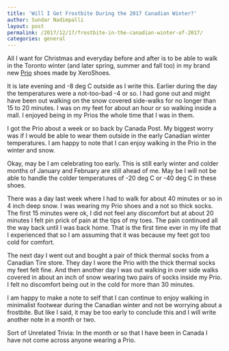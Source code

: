 ```yaml
---
title: 'Will I Get Frostbite During the 2017 Canadian Winter?'
author: Sundar Nadimpalli
layout: post
permalink: /2017/12/17/frostbite-in-the-canadian-winter-of-2017/
categories: general
---
```


All I want for Christmas and everyday before and after is to be able to walk in the Toronto winter (and later spring, summer and fall too) in my brand new [Prio](https://xeroshoes.com/shop/activity/performance/prio-men/) shoes made by XeroShoes. 

It is late evening and -8 deg C outside as I write this. Earlier during the day the temperatures were a not-too-bad -4 or so. I had gone out and might have been out walking on the snow covered side-walks for no longer than 15 to 20 minutes. I was on my feet for about an hour or so walking inside a mall. I enjoyed being in my Prios the whole time that I was in them.  

I got the Prio about a week or so back by Canada Post. My biggest worry was if I would be able to wear them outside in the early Canadian winter temperatures. I am happy to note that I can enjoy walking in the Prio in the winter and snow. 

Okay, may be I am celebrating too early. This is still early winter and colder months of January and February are still ahead of me. May be I will not be able to handle the colder temperatures of -20 deg C or -40 deg C in these shoes. 

There was a day last week where I had to walk for about 40 minutes or so in 4 inch deep snow. I was wearing my Prio shoes and a not so thick socks. The first 15 minutes were ok, I did not feel any discomfort but at about 20 minutes I felt pin prick of pain at the tips of my toes. The pain continued all the way back until I was back home. That is the first time ever in my life that I experienced that so I am assuming that it was because my feet got too cold for comfort. 

The next day I went out and bought a pair of thick thermal socks from a Canadian Tire store. They day I wore the Prio with the thick thermal socks my feet felt fine. And then another day I was out walking in over side walks covered in about an inch of snow wearing two pairs of socks inside my Prio. I felt no discomfort being out in the cold for more than 30 minutes. 

I am happy to make a note to self that I can continue to enjoy walking in minimalist footwear during the Canadian winter and not be worrying about a frostbite. But like I said, it may be too early to conclude this and I will write another note in a month or two.

Sort of Unrelated Trivia: In the month or so that I have been in Canada I have not come across anyone wearing a Prio. 
